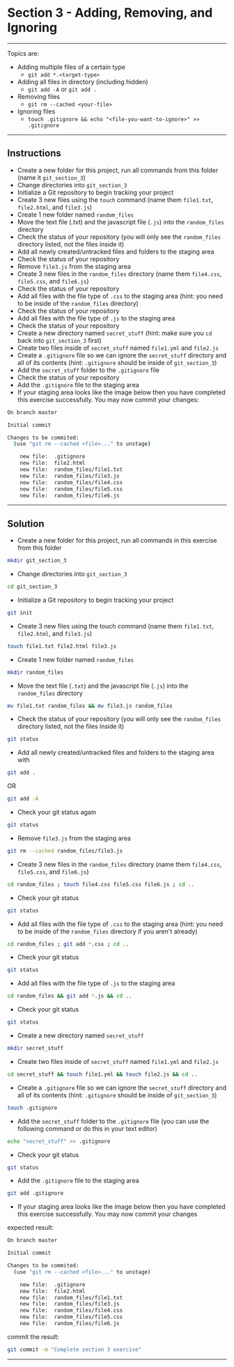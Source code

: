 # Section 3 - Adding, Removing, and Ignoring

---

Topics are:

* Adding multiple files of a certain type
  * `git add *.<target-type>`
* Adding all files in directory (including hidden)
  * `git add -A` or `git add .`
* Removing files
  * `git rm --cached <your-file>`
* Ignoring files
  * `touch .gitignore && echo "<file-you-want-to-ignore>" >> .gitignore`

---

## Instructions

* Create a new folder for this project, run all commands from this folder (name it `git_section_3`)
* Change directories into `git_section_3`
* Initialize a Git repository to begin tracking your project
* Create 3 new files using the `touch` command (name them `file1.txt`, `file2.html`, and `file3.js`)
* Create 1 new folder named `random_files`
* Move the text file (.txt) and the javascript file (`.js`) into the `random_files` directory
* Check the status of your repository (you will only see the `random_files` directory listed, not the files inside it)
* Add all newly created/untracked files and folders to the staging area
* Check the status of your repository
* Remove `file3.js` from the staging area
* Create 3 new files in the `random_files` directory (name them `file4.css`, `file5.css`, and `file6.js`)
* Check the status of your repository
* Add all files with the file type of `.css` to the staging area (hint: you need to be inside of the `random_files` directory)
* Check the status of your repository
* Add all files with the file type of `.js` to the staging area
* Check the status of your repository
* Create a new directory named `secret_stuff` (hint: make sure you `cd` back into `git_section_3` first)
* Create two files inside of `secret_stuff` named `file1.yml` and `file2.js`
* Create a `.gitignore` file so we can ignore the `secret_stuff` directory and all of its contents (hint: `.gitignore` should be inside of `git_section_3`)
* Add the `secret_stuff` folder to the `.gitignore` file 
* Check the status of your repository
* Add the `.gitignore` file to the staging area
* If your staging area looks like the image below then you have completed this exercise successfully. You may now commit your changes:

```bash
On branch master

Initial commit

Changes to be commited:
  (use "git rm --cached <file>..." to unstage)

    new file:  .gitignore
    new file:  file2.html
    new file:  random_files/file1.txt
    new file:  random_files/file3.js
    new file:  random_files/file4.css
    new file:  random_files/file5.css
    new file:  random_files/file6.js
```

---

## Solution

* Create a new folder for this project, run all commands in this exercise from this folder

```bash
mkdir git_section_3
```

* Change directories into `git_section_3`

```bash
cd git_section_3
```

* Initialize a Git repository to begin tracking your project

```bash
git init
```

* Create 3 new files using the touch command (name them `file1.txt`, `file2.html`, and `file3.js`)

```bash
touch file1.txt file2.html file3.js
```

* Create 1 new folder named `random_files`

```bash
mkdir random_files
```

* Move the text file (`.txt`) and the javascript file (`.js`) into the `random_files` directory

```bash
mv file1.txt random_files && mv file3.js random_files
```

* Check the status of your repository (you will only see the `random_files` directory listed, not the files inside it)

```bash
git status
```

* Add all newly created/untracked files and folders to the staging area with

```bash
git add .
```

OR

```bash
git add -A
```

* Check your git status again

```bash
git status
```

* Remove `file3.js` from the staging area

```bash
git rm --cached random_files/file3.js
```

* Create 3 new files in the `random_files` directory (name them `file4.css`, `file5.css`, and `file6.js`)

```bash
cd random_files ; touch file4.css file5.css file6.js ; cd ..
```

* Check your git status

```bash
git status
```

* Add all files with the file type of `.css` to the staging area (hint: you need to be inside of the `random_files` directory if you aren't already)

```bash
cd random_files ; git add *.css ; cd ..
```

* Check your git status

```bash
git status
```

* Add all files with the file type of `.js` to the staging area

```bash
cd random_files && git add *.js && cd ..
```

* Check your git status

```bash
git status
```

* Create a new directory named `secret_stuff`

```bash
mkdir secret_stuff
```

* Create two files inside of `secret_stuff` named `file1.yml` and `file2.js`

```bash
cd secret_stuff && touch file1.yml && touch file2.js && cd ..
```

* Create a `.gitignore` file so we can ignore the `secret_stuff` directory and all of its contents (hint: `.gitignore` should be inside of `git_section_3`)

```bash
touch .gitignore
```

* Add the `secret_stuff` folder to the `.gitignore` file (you can use the following command or do this in your text editor)

```bash
echo "secret_stuff" >> .gitignore
```

* Check your git status

```bash
git status
```

* Add the `.gitignore` file to the staging area

```bash
git add .gitignore
```

* If your staging area looks like the image below then you have completed this exercise successfully. You may now commit your changes

expected result:

```bash
On branch master

Initial commit

Changes to be commited:
  (use "git rm --cached <file>..." to unstage)

    new file:  .gitignore
    new file:  file2.html
    new file:  random_files/file1.txt
    new file:  random_files/file3.js
    new file:  random_files/file4.css
    new file:  random_files/file5.css
    new file:  random_files/file6.js
```

commit the result:

```bash
git commit -m "Complete section 3 exercise"
```

---

